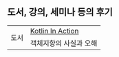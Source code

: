 도서, 강의, 세미나 등의 후기
---

<table>
  <tr>
    <td rowspan="2">도서</td>
    <td><a href="https://github.com/sapzilking/review/tree/main/books/Kotlin%20In%20Action">Kotlin In Action</a></td>
  </tr>
  <tr>
    <td>객체지향의 사실과 오해</td>
  </tr>
</table>
